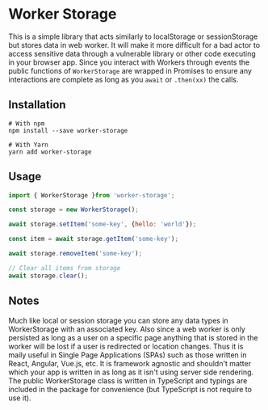 # Worker Storage

This is a simple library that acts similarly to localStorage or sessionStorage but stores data in web worker. It will make it more difficult for a bad actor to access sensitive data through a vulnerable library or other code executing in your browser app. Since you interact with Workers through events the public functions of `WorkerStorage` are wrapped in Promises to ensure any interactions are complete as long as you `await` or `.then(xx)` the calls.

## Installation

```
# With npm
npm install --save worker-storage

# With Yarn
yarn add worker-storage
```

## Usage

```javascript
import { WorkerStorage }from 'worker-storage';

const storage = new WorkerStorage();

await storage.setItem('some-key', {hello: 'world'});

const item = await storage.getItem('some-key');

await storage.removeItem('some-key');

// Clear all items from storage
await storage.clear();

```

## Notes

Much like local or session storage you can store any data types in WorkerStorage with an associated key. Also since a web worker is only persisted as long as a user on a specific page anything that is stored in the worker will be lost if a user is redirected or location changes. Thus it is maily useful in Single Page Applications (SPAs) such as those written in React, Angular, Vue.js, etc. It is framework agnostic and shouldn't matter which your app is written in as long as it isn't using server side rendering. The public WorkerStorage class is written in TypeScript and typings are included in the package for convenience (but TypeScript is not require to use it).